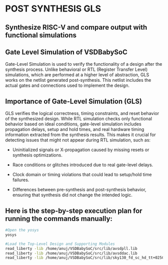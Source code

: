 # POST SYNTHESIS GLS
## Synthesize RISC-V and compare output with functional simulations 

## Gate Level Simulation of VSDBabySoC

Gate-Level Simulation is used to verify the functionality of a design after the synthesis process. Unlike behavioral or RTL (Register Transfer Level) simulations, which are performed at a higher level of abstraction, GLS works on the netlist generated post-synthesis. This netlist includes the actual gates and connections used to implement the design.

## Importance of Gate-Level Simulation (GLS)

GLS verifies the logical correctness, timing constraints, and reset behavior of the synthesized design. While RTL simulation checks only functional behavior based on ideal conditions, gate-level simulation includes propagation delays, setup and hold times, and real hardware timing information extracted from the synthesis results. This makes it crucial for detecting issues that might not appear during RTL simulation, such as:

* Uninitialized signals or X-propagation caused by missing resets or synthesis optimizations.

* Race conditions or glitches introduced due to real gate-level delays.

* Clock domain or timing violations that could lead to setup/hold time failures.

* Differences between pre-synthesis and post-synthesis behavior, ensuring that synthesis did not change the intended logic.

## Here is the step-by-step execution plan for running the commands manually:

```bash
#Open the yosys
yosys

#Load the Top-Level Design and Supporting Modules
read_liberty -lib /home/anuj/VSDBabySoC/src/lib/avsdpll.lib
read_liberty -lib /home/anuj/VSDBabySoC/src/lib/avsddac.lib
read_liberty -lib /home/anuj/VSDBabySoC/src/lib/sky130_fd_sc_hd_tt+025C_1v80.lib

```

